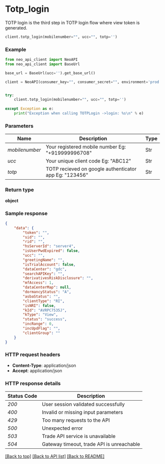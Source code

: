 # **Totp_login**
TOTP login is the third step in TOTP login flow where view token is generated.

```python
client.totp_login(mobilenumber="", ucc="", totp='')
```

### Example


```python
from neo_api_client import NeoAPI
from neo_api_client import BaseUrl

base_url = BaseUrl(ucc='').get_base_url()

client = NeoAPI(consumer_key="", consumer_secret="", environment='prod', access_token=None, neo_fin_key=None, base_url=base_url)


try:
    client.totp_login(mobilenumber="", ucc="", totp='')
    
except Exception as e:
    print("Exception when calling TOTPLogin ->login: %s\n" % e)
```
### Parameters

| Name           | Description                                           | Type   |
|----------------|-------------------------------------------------------|--------|
| *mobilenumber* | Your registered mobile number Eg: "+919999996708"     | Str    |
| *ucc*          | Your unique client code Eg: "ABC12"                   | Str    |
| *totp* | TOTP recieved on google authenticator app Eg: "123456" | Str    |

### Return type

**object**

### Sample response
```json
{
	"data": {
		"token": "",
		"sid": "",
		"rid": "",
		"hsServerId": "server4",
		"isUserPwdExpired": false,
		"ucc": "",
		"greetingName": "",
		"isTrialAccount": false,
		"dataCenter": "gdc",
		"searchAPIKey": "",
		"derivativesRiskDisclosure": "",
		"mfAccess": 1,
		"dataCenterMap": null,
		"dormancyStatus": "A",
		"asbaStatus": "",
		"clientType": "RI",
		"isNRI": false,
		"kId": "AVRPC7535J",
		"kType": "View",
		"status": "success",
		"incRange": 0,
		"incUpdFlag": "",
		"clientGroup": ""
	}
}
```

### HTTP request headers

 - **Content-Type**: application/json
 - **Accept**: application/json

### HTTP response details

| Status Code | Description                               |
|-------------|-------------------------------------------|
| *200*       | User session validated successfully       |
| *400*       | Invalid or missing input parameters       |
| *429*       | Too many requests to the API              |
| *500*       | Unexpected error                          |
| *503*       | Trade API service is unavailable          |
| *504*       | Gateway timeout, trade API is unreachable |

[[Back to top]](#) [[Back to API list]](../README.md#documentation-for-api-endpoints) [[Back to README]](../README.md)
